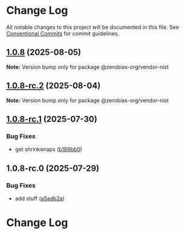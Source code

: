 # Change Log

All notable changes to this project will be documented in this file.
See [Conventional Commits](https://conventionalcommits.org) for commit guidelines.

## [1.0.8](https://github.com/zerobias-org/vendor/compare/@zerobias-org/vendor-nist@1.0.8-rc.2...@zerobias-org/vendor-nist@1.0.8) (2025-08-05)

**Note:** Version bump only for package @zerobias-org/vendor-nist





## [1.0.8-rc.2](https://github.com/zerobias-org/vendor/compare/@zerobias-org/vendor-nist@1.0.8-rc.1...@zerobias-org/vendor-nist@1.0.8-rc.2) (2025-08-04)

**Note:** Version bump only for package @zerobias-org/vendor-nist





## [1.0.8-rc.1](https://github.com/zerobias-org/vendor/compare/@zerobias-org/vendor-nist@1.0.8-rc.0...@zerobias-org/vendor-nist@1.0.8-rc.1) (2025-07-30)


### Bug Fixes

* get shrinkwraps ([b189bb0](https://github.com/zerobias-org/vendor/commit/b189bb0cf53ad66427530ccc0eab7824527942d3))





## 1.0.8-rc.0 (2025-07-29)


### Bug Fixes

* add stuff ([a5adb2a](https://github.com/zerobias-org/vendor/commit/a5adb2aecd0670c42e9077affecb6a047bf30fc6))





# Change Log

